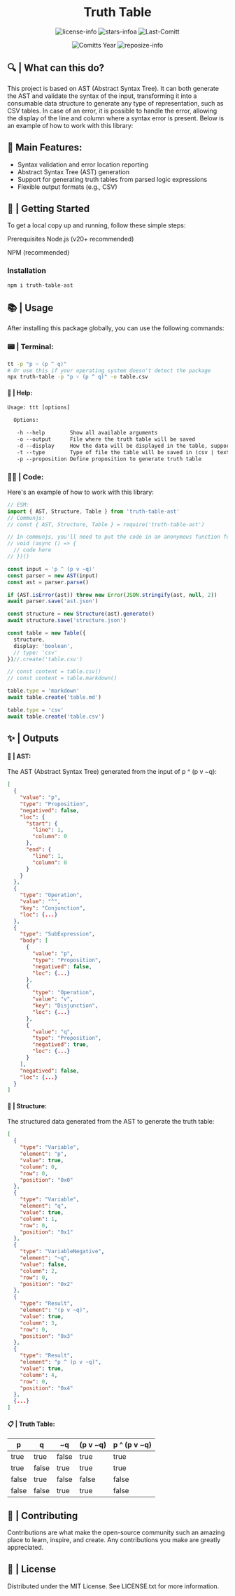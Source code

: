 <div align="center">

# Truth Table

![license-info](https://img.shields.io/github/license/Ashu11-A/Truth-Table?style=for-the-badge&colorA=302D41&colorB=f9e2af&logoColor=f9e2af)
![stars-infoa](https://img.shields.io/github/stars/Ashu11-A/Truth-Table?colorA=302D41&colorB=f9e2af&style=for-the-badge)
![Last-Comitt](https://img.shields.io/github/last-commit/Ashu11-A/Truth-Table?style=for-the-badge&colorA=302D41&colorB=b4befe)

![Comitts Year](https://img.shields.io/github/commit-activity/y/Ashu11-A/Truth-Table?style=for-the-badge&colorA=302D41&colorB=f9e2af&logoColor=f9e2af&authorFilter=Ashu11-A&label=COMMIT+ACTIVITY)
![reposize-info](https://img.shields.io/github/languages/code-size/Ashu11-A/Truth-Table?style=for-the-badge&colorA=302D41&colorB=90dceb)

</div>

## 🔍 | What can this do?

This project is based on AST (Abstract Syntax Tree). It can both generate the AST and validate the syntax of the input, transforming it into a consumable data structure to generate any type of representation, such as CSV tables. In case of an error, it is possible to handle the error, allowing the display of the line and column where a syntax error is present. Below is an example of how to work with this library:

## 💫 Main Features:

- Syntax validation and error location reporting
- Abstract Syntax Tree (AST) generation
- Support for generating truth tables from parsed logic expressions
- Flexible output formats (e.g., CSV)


## 🚀 | Getting Started
To get a local copy up and running, follow these simple steps:

Prerequisites
Node.js (v20+ recommended)

NPM (recommended)

### Installation
```sh
npm i truth-table-ast
```

## 📚 | Usage
After installing this package globally, you can use the following commands:
### 📟 | Terminal:

```sh
tt -p "p ˅ (p ^ q)"
# Or use this if your operating system doesn't detect the package
npx truth-table -p "p ˅ (p ^ q)" -o table.csv
```

#### 📄 | Help:

```txt
Usage: ttt [options]

  Options:

   -h --help        Show all available arguments
   -o --output      File where the truth table will be saved
   -d --display     How the data will be displayed in the table, supports: boolean, number
   -t --type        Type of file the table will be saved in (csv | text)
   -p --proposition Define proposition to generate truth table
```

### 👨‍💻 | Code:
Here's an example of how to work with this library:
```ts
// ESM:
import { AST, Structure, Table } from 'truth-table-ast'
// Communjs:
// const { AST, Structure, Table } = require('truth-table-ast')

// In communjs, you'll need to put the code in an anonymous function for the asynchronous functions to work
// void (async () => {
  // code here
// })()

const input = 'p ^ (p v ~q)'
const parser = new AST(input)
const ast = parser.parse()

if (AST.isError(ast)) throw new Error(JSON.stringify(ast, null, 2))
await parser.save('ast.json')

const structure = new Structure(ast).generate()
await structure.save('structure.json')

const table = new Table({
  structure,
  display: 'boolean',
  // type: 'csv'
})//.create('table.csv')

// const content = table.csv()
// const content = table.markdown()

table.type = 'markdown'
await table.create('table.md')

table.type = 'csv'
await table.create('table.csv')
```

## ✨ | Outputs

#### 📜 | AST:
The AST (Abstract Syntax Tree) generated from the input of p ^ (p v ~q):
```json
[
  {
    "value": "p",
    "type": "Proposition",
    "negatived": false,
    "loc": {
      "start": {
        "line": 1,
        "column": 0
      },
      "end": {
        "line": 1,
        "column": 0
      }
    }
  },
  {
    "type": "Operation",
    "value": "^",
    "key": "Conjunction",
    "loc": {...}
  },
  {
    "type": "SubExpression",
    "body": [
      {
        "value": "p",
        "type": "Proposition",
        "negatived": false,
        "loc": {...}
      },
      {
        "type": "Operation",
        "value": "v",
        "key": "Disjunction",
        "loc": {...}
      },
      {
        "value": "q",
        "type": "Proposition",
        "negatived": true,
        "loc": {...}
      }
    ],
    "negatived": false,
    "loc": {...}
  }
]
```

#### 📃 | Structure:
The structured data generated from the AST to generate the truth table:
```json
[
  {
    "type": "Variable",
    "element": "p",
    "value": true,
    "column": 0,
    "row": 0,
    "position": "0x0"
  },
  {
    "type": "Variable",
    "element": "q",
    "value": true,
    "column": 1,
    "row": 0,
    "position": "0x1"
  },
  {
    "type": "VariableNegative",
    "element": "~q",
    "value": false,
    "column": 2,
    "row": 0,
    "position": "0x2"
  },
  {
    "type": "Result",
    "element": "(p v ~q)",
    "value": true,
    "column": 3,
    "row": 0,
    "position": "0x3"
  },
  {
    "type": "Result",
    "element": "p ^ (p v ~q)",
    "value": true,
    "column": 4,
    "row": 0,
    "position": "0x4"
  },
  {...}
]
```

#### 📋 | Truth Table:
|     p      |     q      |     ~q     |  (p v ~q)  |p ^ (p v ~q)|
|------------|------------|------------|------------|------------|
|    true    |    true    |   false    |    true    |    true    |
|    true    |   false    |    true    |    true    |    true    |
|   false    |    true    |   false    |   false    |   false    |
|   false    |   false    |    true    |    true    |   false    |

## 🤝 | Contributing
Contributions are what make the open-source community such an amazing place to learn, inspire, and create. Any contributions you make are greatly appreciated.

## 📝 | License
Distributed under the MIT License. See LICENSE.txt for more information.